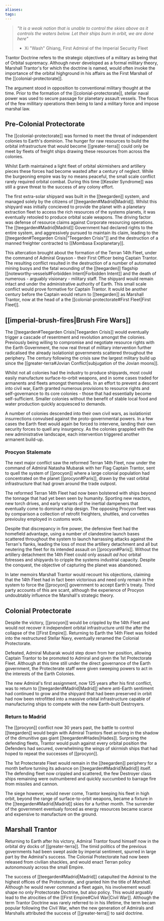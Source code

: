 ```yaml
---
aliases:
tags:
---
```


> *"It is a weak nation that is unable to control the skies above as it controls the waters below. Let their ships burn in orbit, we are done here"*
> - Xi "Wash" Ghiang, First Admiral of the Imperial Security Fleet 

Trantor Doctrine refers to the strategic objectives of a military as being that of Orbital supremacy. Although never developed as a formal military theory, Marshall Trantor's for which the doctrine is named, would often invoke the importance of the orbital highground in his affairs as the First Marshall of the [[colonial-protectorate]].  

The argument stood in opposition to conventional military thought at the time. Prior to the formation of the [[colonial-protectorate]], stellar naval power was used to secure passage for planetary assault vessels. The focus of the few millitary operations then being to land a military force and impose marshal law.

## Pre-Colonial Protectorate

The [[colonial-protectorate]] was formed to meet the threat of independent colonies to Earth's dominion. The hunger for raw resources to build the orbital infrastructure that would become [[greater-terra]] could only be meet by fleets of freight ships drawing these resources from across the colonies. 

Whilst Earth maintained a light fleet of orbital skirmishers and artillery pieces these forces had become wasted after a century of neglect. While the burgeoning empire was by no means peaceful, the small scale conflict rarely required orbital combat. During this time [[Kessler Syndrome]] was still a grave threat to the success of any colony effort. 

The first extra-solar shipyard was built in the [[teegarden]] system, and managed solely by the citizens of [[teegarden#Madrid|Madrid]]. Whilst this shipyard was initially concieved to provide the planet with a planetary extraction fleet to access the rich resources of the systems planets, it was eventually retooled to produce orbital scale weapons. The driving factor was defense of resource claims against Corporate resourcing operations. The [[teegarden#Madrid|Madrid]] Government had declared rights to the entire system, and aggressively pursued to maintain its claim, leading to the [[teegarden#Teegarden Crisis|"Teegarden Crisis"]] and the destruction of a manned freighter contracted to [[Mombasa Exoplanetary]].

This altercation brought about the formation of the Terran 14th Fleet, under the command of Admiral Grayson - their First Officer being Captain Trantor. The resulting conflict resulted in the destruction of a number of automated mining buoys and the fatal wounding of the [[teegarden]] flagship [[noteworthy-vessels#Forbidden Intent|Forbidden Intent]] and the death of numerous - arguably visionary - military staff. The shipyard would remain intact and under the administrative authority of Earth. This small scale conflict would prove formative for Captain Trantor. It would be another century before the Captain would return to [[teegarden]] as Marshall Trantor, now at the head of a the [[colonial-protectorate#First Fleet|First Fleet]].

## [[imperial-brush-fires|Brush Fire Wars]] 


The [[teegarden#Teegarden Crisis|Teegarden Crisis]] would eventually trigger a cascade of resentment and revolution amongst the colonies. Previously being willing to compromise and negotiate resource rights with the Earth Government, the now real threat of military intervention further radicalised the already isolationist governments scattered throughout the periphery. The century following the crisis saw the largest military build up since the [[greater-terra#Jovian Conflict|subjugation of the Jovian moons]]. 

Whilst not all colonies had the industry to produce shipyards, most could easily manufacture surface-to-orbit weapons, and in some cases traded for armanents and fleets amongst themselves. In an effort to prevent a descent into civil war, Earth granted numerous provisions to resource rights and self-governance to its core colonies - those that had essentially become self-sufficient. Smaller colonies without the benefit of stable local food and water production quickly acquiesced to demands.

A number of colonies descended into their own civil wars, as isolationist insurrections convulsed against the proto-governmental powers. In a few cases the Earth fleet would again be forced to intervene, landing their own security forces to quell any insurgency. As the colonies grappled with the new administrative landscape, each intervention triggered another armanent build-up. 

### Procyon Stalemate

The next major conflict saw the reformed Terran 14th Fleet, now under the command of Admiral Natasha Mubarak with her Flag Captain Trantor, sent to quell the system of [[procyon]] where a large colonial population had concentrated on the planet [[procyon#Paris]], drawn by the vast orbital infrastructure that had grown around the trade outpost. 

The reformed Terran 14th Fleet had now been bolstered with ships beyond the tonnage that had yet been seen by humanity. Sporting new reactors, new torch drives, and early variants of the inertial dampeners that eventually come to dominant ship design. The opposing Procyon fleet was by comparison a collection of retrofit freighters, shuttles, and corvettes previoulsy employed in customs work.  

Despite that discrepancy in fire power, the defensive fleet had the homefield advantage, using a number of clandestine launch bases scattered throughout the system to launch harrassing attacks against the Terran's flanks, leading the loss of most the artillery detachment and all but neutering the fleet for its intended assault on [[procyon#Paris]]. Without the artillery detachment the 14th Fleet could only assault *ad hoc* orbital fotresses and shipyards to cripple the systems industrial capacity. Despite the conquest, the objective of capturing the planet was abandoned. 

In later memoirs Marshall Trantor would recount his objections, claiming that the 14th Fleet had in fact been victorious and need only remain in the system to force the [[procyon]] government to accept Earth's treaty. Third party accounts of this are scant, although the experience of Procyon undoubtably influence the Marshall's strategic theory.

## Colonial Protectorate

Despite the victory, [[procyon]] would be crippled by the 14th Fleet and would not recover it independent orbital infrastructure until the after the collapse of the [[First Empire]]. Returning to Earth the 14th Fleet was folded into the restructured Stellar Navy, eventually renamed the Colonial Protectorate. 

Defeated, Admiral Mubarak would step down from her position, allowing Captain Trantor to be promoted to Admiral and given the 1st Protectorate Fleet. Although at this time still under the direct governance of the Earth government, the Protecterate staff were given sweeping powers to act in the interests of the Earth Colonies. 

The new Admiral's first assignment, now 125 years after his first conflict, was to return to [[teegarden#Madrid|Madrid]] where anti-Earth sentiment had continued to grow and the shipyard that had been preserved in orbit had now been retrofitted into a massive orbital infrastructure capable of manufacturing ships to compete with the new Earth-built Destroyers.

### Return to Madrid

The [[procyon]] conflict now 30 years past, the battle to control [[teegarden]] would begin with Admiral Trantors fleet arriving in the shadow of the dimunitive gas giant [[teegarden#Hades|Hades]]. Surprsing the defending fleets, Trantor would push against every orbital position the Defenders had secured, overwhelming the wings of skirmish ships that had hoped to repeat the successes of [[procyon]].

The 1st Protecterate Fleet would remain in the [[teegarden]] periphery for a month before turning its advance on [[teegarden#Madrid|Madrid]] itself. The defending fleet now crippled and scattered, the few Destroyer class ships remaining were outnumbered and quickly succumbed to barrage fire from missiles and cannon. 

The siege however, would never come, Trantor keeping his fleet in high orbit, beyond the range of surface-to-orbit weapons, became a fixture in the [[teegarden#Madrid|Madrid]] skies for a further month. The surrender of the government eventualy forced as energy resources became scarce and expensive to manufacture on the ground. 

## Marshall Trantor

Returning to Earth after his victory, Admiral Trantor found himself now in the orbital dry docks of [[greater-terra]]. The timid politics of the previous governments had been swept aside by imperial sentiment, spurred in large part by the Admiral's success. The Colonial Protectorate had now been released from civilian shackles, and would enact Terran policy autonomously across the small Empire. 

The success of [[teegarden#Madrid|Madrid]] catapulted the Admiral to the highest offices of the Protectorate, and granted him the title of *Marshall*. Although he would never command a fleet again, his involvement woudl shape no only Protectorate Doctrine, but also policy. This would arguably lead to the atrocities of the [[First Empire#Civil War|Civil War]]. Although the term Trantor Doctrine was rarely referred to in his lifetime, the term becam popular following the Civil War, when the new generation of Admirals and Marshalls attributed the success of [[greater-terra]] to said doctrine.